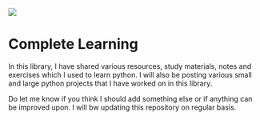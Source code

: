 ![](https://www.kindpng.com/picc/m/490-4900802_enter-image-description-here-python-big-data-logo.png)
# Complete Learning
In this library, I have shared various resources, study materials, notes and exercises which I used to learn python. I will also be posting various small and large python projects that I have worked on in this library. 

Do let me know if you think I should add something else or if anything can be improved upon. I will bw updating this repository on regular basis.
